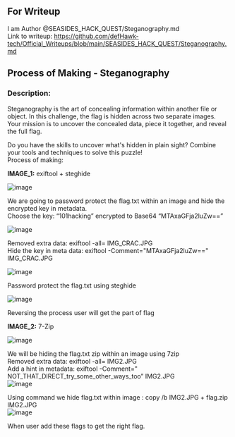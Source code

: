 ## For Writeup
I am Author @SEASIDES_HACK_QUEST/Steganography.md <br>
Link to writeup: https://github.com/defHawk-tech/Official_Writeups/blob/main/SEASIDES_HACK_QUEST/Steganography.md

## Process of Making - Steganography 
### Description: 
Steganography is the art of concealing information within another file or object. In this challenge, the flag is hidden across two separate images. Your mission is to uncover the concealed data, piece it together, and reveal the full flag. <br>

Do you have the skills to uncover what's hidden in plain sight? Combine your tools and techniques to solve this puzzle! <br>
Process of making: <br> 

<strong> IMAGE_1:</strong> exiftool + steghide <br>

 ![image](https://github.com/user-attachments/assets/e0eee0f0-fac7-48ed-b9c4-5dc7d3af8e39)

  
We are going to password protect the flag.txt within an image and hide the encrypted key in metadata. <br>
Choose the key: “101hacking” encrypted to Base64 “MTAxaGFja2luZw==”  <br> 

   ![image](https://github.com/user-attachments/assets/387c8e3b-cb01-4d8e-87ab-b5ab5c4a6d18)

Removed extra data: exiftool -all= IMG_CRAC.JPG <br>
Hide the key in meta data: exiftool -Comment="MTAxaGFja2luZw==" IMG_CRAC.JPG <br>

   ![image](https://github.com/user-attachments/assets/5d359d6e-b269-496d-ae4f-0ff8288a981a)

Password protect the flag.txt using steghide  <br>

  ![image](https://github.com/user-attachments/assets/3253d89f-a8de-4e5d-ad6b-3ec631aba0a4)

Reversing the process user will get the part of flag <br>
 
 
 
 
<strong>IMAGE_2:</strong> 7-Zip <br>

  ![image](https://github.com/user-attachments/assets/48b3ffc4-9ed4-40a4-b94d-af3b5be385cb)

We will be hiding the flag.txt zip within an image using 7zip  <br>
Removed extra data: exiftool -all= IMG2.JPG <br>
Add a hint in metadata: exiftool -Comment=" NOT_THAT_DIRECT_try_some_other_ways_too” IMG2.JPG <br>
  ![image](https://github.com/user-attachments/assets/d4a221a9-a50b-40d8-aab6-f8f7886ad834)

Using command we hide flag.txt within image : copy /b IMG2.JPG + flag.zip IMG2.JPG <br>
  ![image](https://github.com/user-attachments/assets/c6b064cc-432c-478d-9324-9ed5b1d316e4)

When user add these flags to get the right flag. <br>
